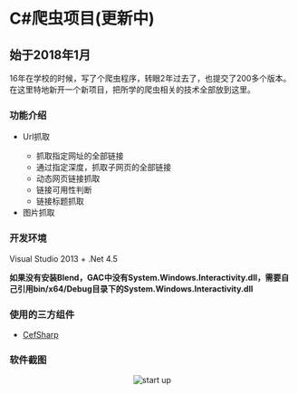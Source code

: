 # C\#爬虫项目(更新中)
## 始于2018年1月
16年在学校的时候，写了个爬虫程序，转眼2年过去了，也提交了200多个版本。在这里特地新开一个新项目，把所学的爬虫相关的技术全部放到这里。

### 功能介绍
<ul>
  <li>Url抓取</li>
  <ul>
    <li>抓取指定网址的全部链接</li>
    <li>通过指定深度，抓取子网页的全部链接</li>
    <li>动态网页链接抓取</li>
    <li>链接可用性判断</li>
    <li>链接标题抓取</li>
  </ul>
  <li>图片抓取</li>
</ul>

### 开发环境
Visual Studio 2013 + .Net 4.5<br/>

**如果没有安装Blend，GAC中没有System.Windows.Interactivity.dll，需要自己引用bin/x64/Debug目录下的System.Windows.Interactivity.dll**

### 使用的三方组件
* [CefSharp](https://github.com/cefsharp/CefSharp)

### 软件截图
<p align="center">
 <img align="center" alt="start up" src="https://github.com/zhaotianff/CSharpCrawler/blob/master/CSharpCrawler/ScreenShots/1.png" />
</p>
